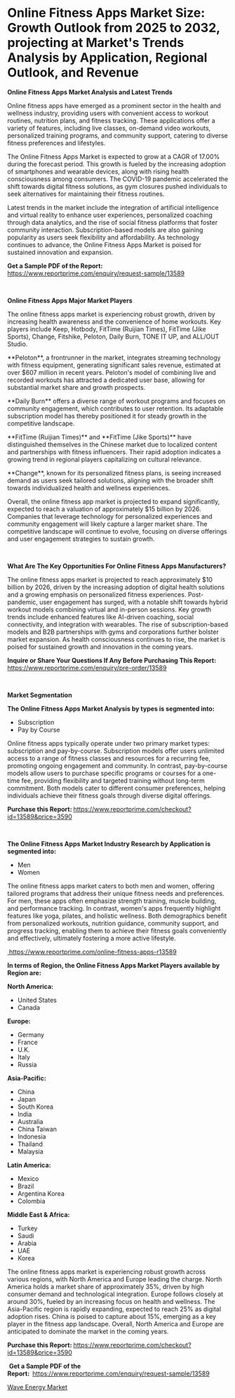 <p><h1>Online Fitness Apps Market Size: Growth Outlook from 2025 to 2032, projecting at Market's Trends Analysis by Application, Regional Outlook, and Revenue</h1></p><p><strong>Online Fitness Apps Market Analysis and Latest Trends</strong></p>
<p><p>Online fitness apps have emerged as a prominent sector in the health and wellness industry, providing users with convenient access to workout routines, nutrition plans, and fitness tracking. These applications offer a variety of features, including live classes, on-demand video workouts, personalized training programs, and community support, catering to diverse fitness preferences and lifestyles.</p><p>The Online Fitness Apps Market is expected to grow at a CAGR of 17.00% during the forecast period. This growth is fueled by the increasing adoption of smartphones and wearable devices, along with rising health consciousness among consumers. The COVID-19 pandemic accelerated the shift towards digital fitness solutions, as gym closures pushed individuals to seek alternatives for maintaining their fitness routines.</p><p>Latest trends in the market include the integration of artificial intelligence and virtual reality to enhance user experiences, personalized coaching through data analytics, and the rise of social fitness platforms that foster community interaction. Subscription-based models are also gaining popularity as users seek flexibility and affordability. As technology continues to advance, the Online Fitness Apps Market is poised for sustained innovation and expansion.</p></p>
<p><strong>Get a Sample PDF of the Report:&nbsp;</strong> <a href="https://www.reportprime.com/enquiry/request-sample/13589?utm_campaign=3024&utm_medium=2&utm_source=Github&utm_content=ia&utm_term=20032025&utm_id=online-fitness-apps">https://www.reportprime.com/enquiry/request-sample/13589</a></p>
<p>&nbsp;</p>
<p><strong>Online Fitness Apps Major Market Players</strong></p>
<p><p>The online fitness apps market is experiencing robust growth, driven by increasing health awareness and the convenience of home workouts. Key players include Keep, Hotbody, FitTime (Ruijian Times), FitTime (Jike Sports), Change, Fitshike, Peloton, Daily Burn, TONE IT UP, and ALL/OUT Studio.</p><p>**Peloton**, a frontrunner in the market, integrates streaming technology with fitness equipment, generating significant sales revenue, estimated at over $607 million in recent years. Peloton's model of combining live and recorded workouts has attracted a dedicated user base, allowing for substantial market share and growth prospects.</p><p>**Daily Burn** offers a diverse range of workout programs and focuses on community engagement, which contributes to user retention. Its adaptable subscription model has thereby positioned it for steady growth in the competitive landscape.</p><p>**FitTime (Ruijian Times)** and **FitTime (Jike Sports)** have distinguished themselves in the Chinese market due to localized content and partnerships with fitness influencers. Their rapid adoption indicates a growing trend in regional players capitalizing on cultural relevance.</p><p>**Change**, known for its personalized fitness plans, is seeing increased demand as users seek tailored solutions, aligning with the broader shift towards individualized health and wellness experiences.</p><p>Overall, the online fitness app market is projected to expand significantly, expected to reach a valuation of approximately $15 billion by 2026. Companies that leverage technology for personalized experiences and community engagement will likely capture a larger market share. The competitive landscape will continue to evolve, focusing on diverse offerings and user engagement strategies to sustain growth.</p></p>
<p>&nbsp;</p>
<p><strong>What Are The Key Opportunities For Online Fitness Apps Manufacturers?</strong></p>
<p><p>The online fitness apps market is projected to reach approximately $10 billion by 2026, driven by the increasing adoption of digital health solutions and a growing emphasis on personalized fitness experiences. Post-pandemic, user engagement has surged, with a notable shift towards hybrid workout models combining virtual and in-person sessions. Key growth trends include enhanced features like AI-driven coaching, social connectivity, and integration with wearables. The rise of subscription-based models and B2B partnerships with gyms and corporations further bolster market expansion. As health consciousness continues to rise, the market is poised for sustained growth and innovation in the coming years.</p></p>
<p><strong>Inquire or Share Your Questions If Any Before Purchasing This Report:</strong> <a href="https://www.reportprime.com/enquiry/pre-order/13589?utm_campaign=3024&utm_medium=2&utm_source=Github&utm_content=ia&utm_term=20032025&utm_id=online-fitness-apps">https://www.reportprime.com/enquiry/pre-order/13589</a></p>
<p>&nbsp;</p>
<p><strong>Market Segmentation</strong></p>
<p><strong>The Online Fitness Apps Market Analysis by types is segmented into:</strong></p>
<p><ul><li>Subscription</li><li>Pay by Course</li></ul></p>
<p><p>Online fitness apps typically operate under two primary market types: subscription and pay-by-course. Subscription models offer users unlimited access to a range of fitness classes and resources for a recurring fee, promoting ongoing engagement and community. In contrast, pay-by-course models allow users to purchase specific programs or courses for a one-time fee, providing flexibility and targeted training without long-term commitment. Both models cater to different consumer preferences, helping individuals achieve their fitness goals through diverse digital offerings.</p></p>
<p><strong>Purchase this Report:&nbsp;</strong><a href="https://www.reportprime.com/checkout?id=13589&price=3590&utm_campaign=3024&utm_medium=2&utm_source=Github&utm_content=ia&utm_term=20032025&utm_id=online-fitness-apps">https://www.reportprime.com/checkout?id=13589&price=3590</a></p>
<p>&nbsp;</p>
<p><strong>The Online Fitness Apps Market Industry Research by Application is segmented into:</strong></p>
<p><ul><li>Men</li><li>Women</li></ul></p>
<p><p>The online fitness apps market caters to both men and women, offering tailored programs that address their unique fitness needs and preferences. For men, these apps often emphasize strength training, muscle building, and performance tracking. In contrast, women's apps frequently highlight features like yoga, pilates, and holistic wellness. Both demographics benefit from personalized workouts, nutrition guidance, community support, and progress tracking, enabling them to achieve their fitness goals conveniently and effectively, ultimately fostering a more active lifestyle.</p></p>
<p><a href="https://www.reportprime.com/online-fitness-apps-r13589?utm_campaign=3024&utm_medium=2&utm_source=Github&utm_content=ia&utm_term=20032025&utm_id=online-fitness-apps">&nbsp;https://www.reportprime.com/online-fitness-apps-r13589</a></p>
<p><strong>In terms of Region, the Online Fitness Apps Market Players available by Region are:</strong></p>
<p>
    <p> <strong> North America: </strong>
        <ul>
            <li>United States</li>
            <li>Canada</li>
        </ul>
        </p> 
    <p> <strong> Europe: </strong>
        <ul>
            <li>Germany</li>
            <li>France</li>
            <li>U.K.</li>
            <li>Italy</li>
            <li>Russia</li>
        </ul>
        </p> 
    <p> <strong> Asia-Pacific: </strong>
        <ul>
            <li>China</li>
            <li>Japan</li>
            <li>South Korea</li>
            <li>India</li>
            <li>Australia</li>
            <li>China Taiwan</li>
            <li>Indonesia</li>
            <li>Thailand</li>
            <li>Malaysia</li>
        </ul>
        </p> 
    <p> <strong> Latin America: </strong>
        <ul>
            <li>Mexico</li>
            <li>Brazil</li>
            <li>Argentina Korea</li>
            <li>Colombia</li>
        </ul>
        </p> 
    <p> <strong> Middle East & Africa: </strong>
        <ul>
            <li>Turkey</li>
            <li>Saudi</li>
            <li>Arabia</li>
            <li>UAE</li>
            <li>Korea</li>
        </ul>
    </p>
    </p>
<p><p>The online fitness apps market is experiencing robust growth across various regions, with North America and Europe leading the charge. North America holds a market share of approximately 35%, driven by high consumer demand and technological integration. Europe follows closely at around 30%, fueled by an increasing focus on health and wellness. The Asia-Pacific region is rapidly expanding, expected to reach 25% as digital adoption rises. China is poised to capture about 15%, emerging as a key player in the fitness app landscape. Overall, North America and Europe are anticipated to dominate the market in the coming years.</p></p>
<p><strong>Purchase this Report: </strong><a href="https://www.reportprime.com/checkout?id=13589&price=3590&utm_campaign=3024&utm_medium=2&utm_source=Github&utm_content=ia&utm_term=20032025&utm_id=online-fitness-apps">https://www.reportprime.com/checkout?id=13589&price=3590</a></p>
<p>&nbsp;<strong>Get a Sample PDF of the Report:&nbsp;&nbsp;</strong><a href="https://www.reportprime.com/enquiry/request-sample/13589?utm_campaign=3024&utm_medium=2&utm_source=Github&utm_content=ia&utm_term=20032025&utm_id=online-fitness-apps">https://www.reportprime.com/enquiry/request-sample/13589</a></p>
<p><strong></strong></p>
<p><p><a href="https://github.com/amoakuolaopa/Market-Research-Report-List-1/blob/main/wave-energy-market.md?utm_campaign=3024&utm_medium=2&utm_source=Github&utm_content=ia&utm_term=20032025&utm_id=online-fitness-apps">Wave Energy Market</a></p></p>